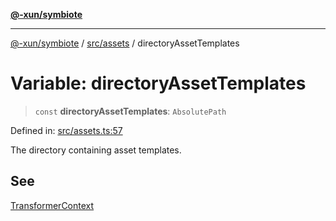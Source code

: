 [**@-xun/symbiote**](../../../README.md)

***

[@-xun/symbiote](../../../README.md) / [src/assets](../README.md) / directoryAssetTemplates

# Variable: directoryAssetTemplates

> `const` **directoryAssetTemplates**: `AbsolutePath`

Defined in: [src/assets.ts:57](https://github.com/Xunnamius/symbiote/blob/ffa2219b5458551337af8081b76f7ffb8422c513/src/assets.ts#L57)

The directory containing asset templates.

## See

[TransformerContext](../type-aliases/TransformerContext.md)
